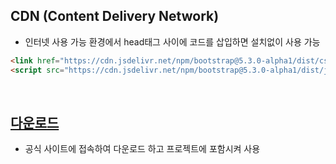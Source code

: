 <!-- --- --><!-- title: 적용 --><!-- updated: 2023-01-23 07:31:48Z --><!-- created: 2023-01-23 07:27:24Z --><!-- latitude: 37.44491680 --><!-- longitude: 127.13886840 --><!-- altitude: 0.0000 --><!-- --- -->## CDN (Content Delivery Network)- 인터넷 사용 가능 환경에서 head태그 사이에 코드를 삽입하면 설치없이 사용 가능```html<link href="https://cdn.jsdelivr.net/npm/bootstrap@5.3.0-alpha1/dist/css/bootstrap.min.css" rel="stylesheet"><script src="https://cdn.jsdelivr.net/npm/bootstrap@5.3.0-alpha1/dist/js/bootstrap.bundle.min.js"></script>```<br>## [다운로드](https://getbootstrap.com/docs/5.3/getting-started/download/)- 공식 사이트에 접속하여 다운로드 하고 프로젝트에 포함시켜 사용<br>